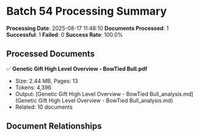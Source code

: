 # Batch 54 Processing Summary

**Processing Date**: 2025-08-17 11:48:10
**Documents Processed**: 1
**Successful**: 1
**Failed**: 0
**Success Rate**: 100.0%

## Processed Documents

✅ **Genetic Gift High Level Overview - BowTied Bull.pdf**
   - Size: 2.44 MB, Pages: 13
   - Tokens: 4,396
   - Output: [Genetic Gift High Level Overview - BowTied Bull_analysis.md](Genetic Gift High Level Overview - BowTied Bull_analysis.md)
   - Related: 10 documents

## Document Relationships

